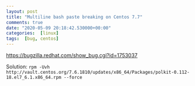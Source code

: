 ```yaml
---
layout: post
title: "Multiline bash paste breaking on Centos 7.7"
comments: true
date: "2020-05-09 20:18:42.530000+00:00"
categories:  [linux]
tags:  [bug, centos]
---
```





https://bugzilla.redhat.com/show_bug.cgi?id=1753037

Solution:
`rpm -Uvh http://vault.centos.org/7.6.1810/updates/x86_64/Packages/polkit-0.112-18.el7_6.1.x86_64.rpm --force`